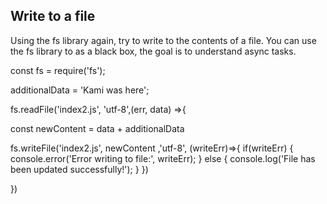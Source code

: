 ## Write to a file
Using the fs library again, try to write to the contents of a file.
You can use the fs library to as a black box, the goal is to understand async tasks.

const fs = require('fs');

additionalData = 'Kami was here';

fs.readFile('index2.js', 'utf-8',(err, data) =>{

const newContent = data + additionalData

  fs.writeFile('index2.js', newContent ,'utf-8', (writeErr)=>{
    if(writeErr) {
      console.error('Error writing to file:', writeErr);
    }
    else {
       console.log('File has been updated successfully!');
    }
  })

})
